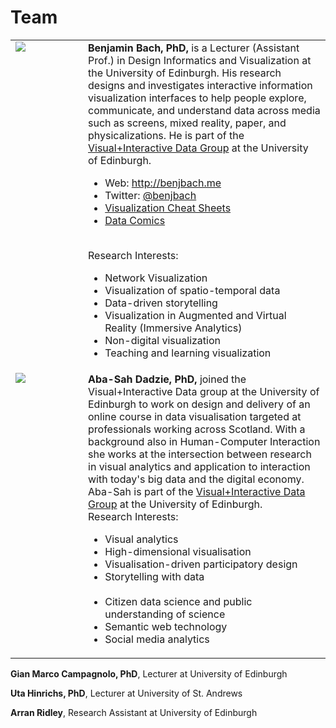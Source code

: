 # Team 

<table>
  <tr>
    <td style="vertical-align:top;width:100px;"><img src="images/me.png"/></td>
    <td style="vertical-align:top;">
      <b><!-- a href="bach.html" -->Benjamin Bach, PhD<!-- /a -->,</b> is a Lecturer (Assistant Prof.) in Design Informatics and Visualization at the University of Edinburgh. His research designs and investigates interactive information visualization interfaces to help people explore, communicate, and understand data across media such as screens, mixed reality, paper, and physicalizations. He is part of the <a href="http://visualinteractivedata.github.io">Visual+Interactive Data Group</a> at the University of Edinburgh.

<ul>
  <li>Web: <a href="http://benjbach.me">http://benjbach.me</a></li>
  <li>Twitter: <a href="https://twitter.com/benjbach">@benjbach</a></li>
  <li><a href="http://visualizationcheatsheets.github.io">Visualization Cheat Sheets</a></li>
  <li><a href="http://datacomics.net">Data Comics</a></li>
</ul>

<br />Research Interests: 
<ul>
  <li>Network Visualization</li>
  <li>Visualization of spatio-temporal data</li>
  <li>Data-driven storytelling</li>
  <li>Visualization in Augmented and Virtual Reality (Immersive Analytics)</li>
  <li>Non-digital visualization</li>
  <li>Teaching and learning visualization</li>
</ul>
   </td>
  </tr>
  <tr>
    <td style="vertical-align:top;width:100px;"><img src="images/aba-sah.jpg"/></td>
    <td style="vertical-align:top;">
      <b>Aba-Sah Dadzie, PhD,</b> joined the Visual+Interactive Data group at the University of Edinburgh to work on design and delivery of an online course in data visualisation targeted at professionals working across Scotland. With a background also in Human-Computer Interaction she works at the intersection between research in visual analytics and application to interaction with today's big data and the digital economy. Aba-Sah is part of the <a href="http://visualinteractivedata.github.io">Visual+Interactive Data Group</a> at the University of Edinburgh.

<br />
Research Interests:
    <ul>
      <li>Visual analytics</li>
      <li>High-dimensional visualisation</li>
      <li>Visualisation-driven participatory design</li>
      <li>Storytelling with data</li><br />
      <li>Citizen data science and public understanding of science</li>
      <li>Semantic web technology</li>
      <li>Social media analytics</li>
    </ul>
   </td>
  </tr>
</table>
  
__Gian Marco Campagnolo, PhD__, Lecturer at University of Edinburgh

__Uta Hinrichs, PhD__, Lecturer at University of St. Andrews

__Arran Ridley__, Research Assistant at University of Edinburgh

